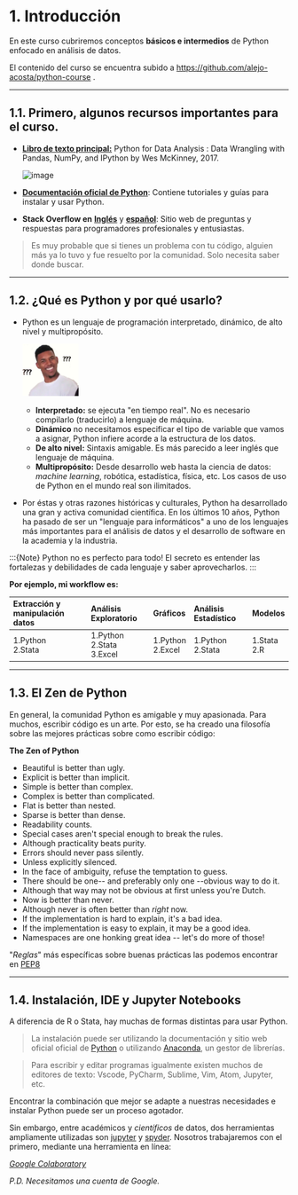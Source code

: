 # 1. Introducción

En este curso cubriremos conceptos **básicos e intermedios** de Python enfocado en análisis de datos.

El contenido del curso se encuentra subido a https://github.com/alejo-acosta/python-course .

---

## 1.1. Primero, algunos recursos importantes para el curso.
- [**Libro de texto principal:**](https://www.oreilly.com/library/view/python-for-data/9781491957653/) Python for Data Analysis : Data Wrangling with Pandas, NumPy, and IPython by Wes McKinney, 2017.

   ![image](https://learning.oreilly.com/library/cover/9781491957653/250w/)

- [**Documentación oficial de Python**](https://docs.python.org/3/): Contiene tutoriales y guías para instalar y usar Python.

- **Stack Overflow en** [**Inglés**](https://stackoverflow.com/questions/tagged/python) y [**español**](https://es.stackoverflow.com/questions/tagged/python): Sitio web de preguntas y respuestas para programadores profesionales y entusiastas.

> Es muy probable que si tienes un problema con tu código, alguien más ya lo tuvo y fue resuelto por la comunidad. Solo necesita saber donde buscar.

---
## 1.2. ¿Qué es Python y por qué usarlo?
- Python es un lenguaje de programación interpretado, dinámico, de alto nivel y multipropósito. 

     ![image](./images/confused.png)

   - **Interpretado:** se ejecuta "en tiempo real". No es necesario compilarlo (traducirlo) a lenguaje de máquina.
   - **Dinámico** no necesitamos especificar el tipo de variable que vamos a asignar, Python infiere acorde a la estructura de los datos.
   - **De alto nivel:** Sintaxis amigable. Es más parecido a leer inglés que lenguaje de máquina.
   - **Multipropósito:** Desde desarrollo web hasta la ciencia de datos: *machine learning*, robótica, estadística, física, etc. Los casos de uso de Python en el mundo real son ilimitados.
- Por éstas y otras razones históricas y culturales, Python ha desarrollado una gran y activa comunidad científica. En los últimos 10 años, Python ha pasado de ser un "lenguaje para informáticos" a uno de los lenguajes más importantes para el análisis de datos y el desarrollo de software en la academia y la industria.


:::{Note}
Python no es perfecto para todo! El secreto es entender las fortalezas y debilidades de cada lenguaje y saber aprovecharlos.
:::

**Por ejemplo, mi workflow es:**

| Extracción y manipulación datos | Análisis Exploratorio | Gráficos | Análisis Estadístico | Modelos |
|  :---- |  :---- |  :---- |  :---- |  :---- |
| 1.Python <br/> 2.Stata | 1.Python <br/> 2.Stata <br/> 3.Excel | 1.Python <br/> 2.Excel | 1.Python <br/> 2.Stata | 1.Stata <br/> 2.R |


---
## 1.3. El Zen de Python

En general, la comunidad Python es amigable y muy apasionada. Para muchos, escribir código es un arte. Por esto, se ha creado una filosofía sobre las mejores prácticas sobre como escribir código:

**The Zen of Python**
- Beautiful is better than ugly.
- Explicit is better than implicit.
- Simple is better than complex.
- Complex is better than complicated.
- Flat is better than nested.
- Sparse is better than dense.
- Readability counts.
- Special cases aren't special enough to break the rules.
- Although practicality beats purity.
- Errors should never pass silently.
- Unless explicitly silenced.
- In the face of ambiguity, refuse the temptation to guess.
- There should be one-- and preferably only one --obvious way to do it.
- Although that way may not be obvious at first unless you're Dutch.
- Now is better than never.
- Although never is often better than *right* now.
- If the implementation is hard to explain, it's a bad idea.
- If the implementation is easy to explain, it may be a good idea.
- Namespaces are one honking great idea -- let's do more of those!


"*Reglas*" más específicas sobre buenas prácticas las podemos encontrar en [PEP8](https://www.python.org/dev/peps/pep-0008/)

---
## 1.4. Instalación, IDE y Jupyter Notebooks
A diferencia de R o Stata, hay muchas de formas distintas para usar Python. 

> La instalación puede ser utilizando la documentación y sitio web oficial oficial de [Python](https://www.python.org/downloads/) o utilizando [Anaconda](https://www.anaconda.com/products/individual), un gestor de librerías.

> Para escribir y editar programas igualmente existen muchos de editores de texto: Vscode, PyCharm, Sublime, Vim, Atom, Jupyter, etc.

Encontrar la combinación que mejor se adapte a nuestras necesidades e instalar Python puede ser un proceso agotador. 

Sin embargo, entre académicos y *científicos* de datos, dos herramientas ampliamente utilizadas son [jupyter](https://jupyter.org/) y [spyder](https://www.spyder-ide.org/). Nosotros trabajaremos con el primero, mediante una herramienta en línea: 

[*Google Colaboratory*](https://colab.research.google.com/)

*P.D. Necesitamos una cuenta de Google.*

```{bibliography}
```